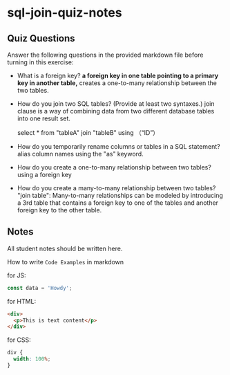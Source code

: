 # sql-join-quiz-notes

## Quiz Questions

Answer the following questions in the provided markdown file before turning in this exercise:

- What is a foreign key?
  **a foreign key in one table pointing to a primary key in another table,** creates a one-to-many relationship between the two tables.
- How do you join two SQL tables? (Provide at least two syntaxes.)
  join clause is a way of combining data from two different database tables into one result set.

  select \*
  from "tableA"
  join "tableB" using （“ID”）

- How do you temporarily rename columns or tables in a SQL statement?
  alias column names using the "as" keyword.
- How do you create a one-to-many relationship between two tables?
  using a foreign key
- How do you create a many-to-many relationship between two tables?
  "join table": Many-to-many relationships can be modeled by introducing a 3rd table that contains a foreign key to one of the tables and another foreign key to the other table.

## Notes

All student notes should be written here.

How to write `Code Examples` in markdown

for JS:

```javascript
const data = 'Howdy';
```

for HTML:

```html
<div>
  <p>This is text content</p>
</div>
```

for CSS:

```css
div {
  width: 100%;
}
```
